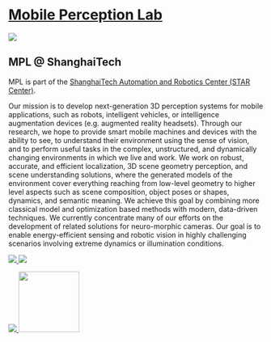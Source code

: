# [Mobile Perception Lab](https://mpl.sist.shanghaitech.edu.cn)

<img src="https://mpl.sist.shanghaitech.edu.cn/image/MPL3.svg" align="center" style="background-color: white">

## MPL @ ShanghaiTech

MPL is part of the [ShanghaiTech Automation and Robotics Center (STAR Center)](https://star-center.shanghaitech.edu.cn/).

Our mission is to develop next-generation 3D perception systems for mobile applications, such as robots, intelligent vehicles, or intelligence augmentation devices (e.g. augmented reality headsets). Through our research, we hope to provide smart mobile machines and devices with the ability to see, to understand their environment using the sense of vision, and to perform useful tasks in the complex, unstructured, and dynamically changing environments in which we live and work. We work on robust, accurate, and efficient localization, 3D scene geometry perception, and scene understanding solutions, where the generated models of the environment cover everything reaching from low-level geometry to higher level aspects such as scene composition, object poses or shapes, dynamics, and semantic meaning. We achieve this goal by combining more classical model and optimization based methods with modern, data-driven techniques. We currently concentrate many of our efforts on the development of related solutions for neuro-morphic cameras. Our goal is to enable energy-efficient sensing and robotic vision in highly challenging scenarios involving extreme dynamics or illumination conditions.


<p>
    <a href="https://www.youtube.com/channel/UCsgqkSjJgTog4oa3H58jQUA">
        <img src="https://img.shields.io/youtube/channel/subscribers/UCsgqkSjJgTog4oa3H58jQUA">
    </a>
    <a href="https://space.bilibili.com/648009756">
        <img src="https://bilistats.lonelyion.com/followers?uid=648009756&label=Bilibili&style=social">
    </a>
</p>

<p>
    <a href="https://linkedin.com/in/laurent-kneip-72518658">
        <img src="https://img.shields.io/badge/LinkedIn-0077B5?style=for-the-badge&logo=linkedin&logoColor=white">
    </a>
    <img src="https://mpl.sist.shanghaitech.edu.cn/image/qrcode/qrcode_for_gh_067ac1c6fb0d_258.jpg" style="height: auto; width: 120px;">
</p>